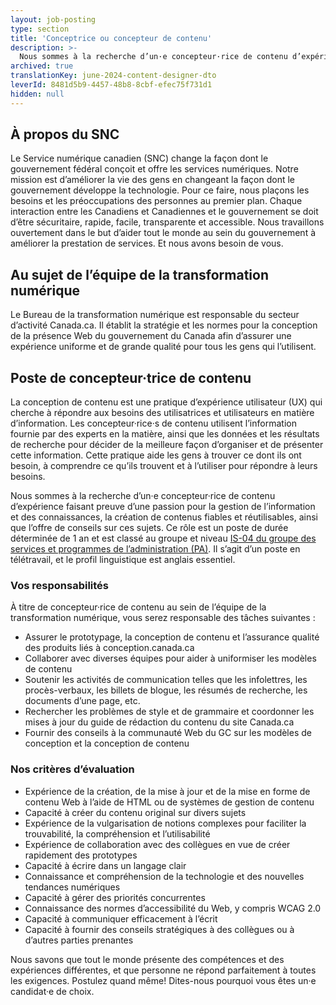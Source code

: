 ```yaml
---
layout: job-posting
type: section
title: 'Conceptrice ou concepteur de contenu'
description: >-
  Nous sommes à la recherche d’un·e concepteur·rice de contenu d’expérience faisant preuve d’une passion pour la gestion de l’information et des connaissances, la création de contenus fiables et réutilisables, ainsi que l’offre de conseils sur ces sujets. Ce rôle est un poste de durée déterminée de 1 an et est classé au groupe et niveau IS-04 du groupe des services et programmes de l’administration (PA). Il s’agit d’un poste en télétravail, et le profil linguistique est anglais essentiel.
archived: true
translationKey: june-2024-content-designer-dto
leverId: 8481d5b9-4457-48b8-8cbf-efec75f731d1
hidden: null
---
```


## À propos du SNC 

Le Service numérique canadien (SNC) change la façon dont le gouvernement fédéral conçoit et offre les services numériques. Notre mission est d’améliorer la vie des gens en changeant la façon dont le gouvernement développe la technologie. Pour ce faire, nous plaçons les besoins et les préoccupations des personnes au premier plan. Chaque interaction entre les Canadiens et Canadiennes et le gouvernement se doit d’être sécuritaire, rapide, facile, transparente et accessible. Nous travaillons ouvertement dans le but d’aider tout le monde au sein du gouvernement à améliorer la prestation de services. Et nous avons besoin de vous.

## Au sujet de l’équipe de la transformation numérique

Le Bureau de la transformation numérique est responsable du secteur d’activité Canada.ca. Il établit la stratégie et les normes pour la conception de la présence Web du gouvernement du Canada afin d’assurer une expérience uniforme et de grande qualité pour tous les gens qui l’utilisent. 

## **Poste de concepteur·trice de contenu**

La conception de contenu est une pratique d’expérience utilisateur (UX) qui cherche à répondre aux besoins des utilisatrices et utilisateurs en matière d’information. Les concepteur·rice·s de contenu utilisent l’information fournie par des experts en la matière, ainsi que les données et les résultats de recherche pour décider de la meilleure façon d’organiser et de présenter cette information. Cette pratique aide les gens à trouver ce dont ils ont besoin, à comprendre ce qu’ils trouvent et à l’utiliser pour répondre à leurs besoins.

Nous sommes à la recherche d’un·e concepteur·rice de contenu d’expérience faisant preuve d’une passion pour la gestion de l’information et des connaissances, la création de contenus fiables et réutilisables, ainsi que l’offre de conseils sur ces sujets. Ce rôle est un poste de durée déterminée de 1 an et est classé au groupe et niveau [IS-04 du groupe des services et programmes de l’administration (PA)](https://www.tbs-sct.canada.ca/agreements-conventions/view-visualiser-fra.aspx?id=15). Il s’agit d’un poste en télétravail, et le profil linguistique est anglais essentiel.

### Vos responsabilités
À titre de concepteur·rice de contenu au sein de l’équipe de la transformation numérique, vous serez responsable des tâches suivantes :
- Assurer le prototypage, la conception de contenu et l’assurance qualité des produits liés à conception.canada.ca 
- Collaborer avec diverses équipes pour aider à uniformiser les modèles de contenu 
- Soutenir les activités de communication telles que les infolettres, les procès-verbaux, les billets de blogue, les résumés de recherche, les documents d’une page, etc. 
- Rechercher les problèmes de style et de grammaire et coordonner les mises à jour du guide de rédaction du contenu du site Canada.ca
- Fournir des conseils à la communauté Web du GC sur les modèles de conception et la conception de contenu 

### Nos critères d’évaluation 
- Expérience de la création, de la mise à jour et de la mise en forme de contenu Web à l’aide de HTML ou de systèmes de gestion de contenu 
- Capacité à créer du contenu original sur divers sujets
- Expérience de la vulgarisation de notions complexes pour faciliter la trouvabilité, la compréhension et l’utilisabilité
- Expérience de collaboration avec des collègues en vue de créer rapidement des prototypes
- Capacité à écrire dans un langage clair 
- Connaissance et compréhension de la technologie et des nouvelles tendances numériques 
- Capacité à gérer des priorités concurrentes  
- Connaissance des normes d’accessibilité du Web, y compris WCAG 2.0 
- Capacité à communiquer efficacement à l’écrit
- Capacité à fournir des conseils stratégiques à des collègues ou à d’autres parties prenantes 

Nous savons que tout le monde présente des compétences et des expériences différentes, et que personne ne répond parfaitement à toutes les exigences. Postulez quand même! Dites-nous pourquoi vous êtes un·e candidat·e de choix.




